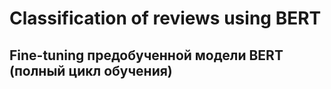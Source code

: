 # Classification of reviews using BERT
## Fine-tuning предобученной модели BERT (полный цикл обучения)
